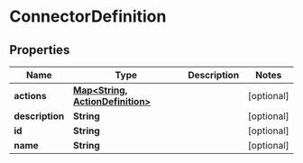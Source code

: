 
# ConnectorDefinition

## Properties
Name | Type | Description | Notes
------------ | ------------- | ------------- | -------------
**actions** | [**Map&lt;String, ActionDefinition&gt;**](ActionDefinition.md) |  |  [optional]
**description** | **String** |  |  [optional]
**id** | **String** |  |  [optional]
**name** | **String** |  |  [optional]



